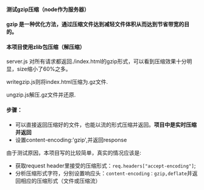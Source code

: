 #### 测试gzip压缩（node作为服务器）
#### gzip 是一种优化方法，通过压缩文件达到减轻文件体积从而达到节省带宽的目的。
#### 本项目使用zlib包压缩（解压缩）
server.js 对所有请求都返回./index.html的gzip形式，可以看到压缩效果十分明显，size缩小了60%之多。

writegzip.js则将index.html压缩为.gz文件.

ungzip.js解压.gz文件并还原.
#### 步骤：
* 可以直接返回压缩好的文件，也能以流的形式压缩并返回。**项目中是实时压缩并返回**
* 设置content-encoding:'gzip',并返回response


由于测试原因，本项目写的比较简单，真实的情况应该是:
* 获取request header里接受的压缩形式：`req.headers["accept-encoding"]`;
* 分析压缩形式字符，分别设置响应头：`content-encoding：gzip,deflate`并返回相应的压缩形式（文件或压缩流）
